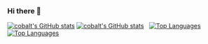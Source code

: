 ### Hi there 👋

<!--
**kannbo/kannbo** is a ✨ _special_ ✨ repository because its `README.md` (this file) appears on your GitHub profile.

Here are some ideas to get you started:

- 🔭 I’m currently working on ...
- 🌱 I’m currently learning ...
- 👯 I’m looking to collaborate on ...
- 🤔 I’m looking for help with ...
- 💬 Ask me about ...
- 📫 How to reach me: ...
- 😄 Pronouns: ...
- ⚡ Fun fact: ...
-->
[![cobalt's GitHub stats](https://github-readme-stats-2uu2fbd8s-redguy12.vercel.app/api?username=kannbo&hide=prs&show=prs_merged,reviews,discussions_started,discussions_answered,prs_merged_percentage&show_icons=true&theme=dark)](./contributions.md#gh-dark-mode-only) [![cobalt's GitHub stats](https://github-readme-stats-2uu2fbd8s-redguy12.vercel.app/api?username=kannbo&hide=prs&show=prs_merged,reviews,discussions_started,discussions_answered,prs_merged_percentage&show_icons=true&theme=default)](./contributions.md#gh-light-mode-only) &nbsp; [![Top Languages](https://github-readme-stats-2uu2fbd8s-redguy12.vercel.app/api/top-langs/?username=kannbo&layout=compact&theme=dark)](https://github.com/kannbo?tab=repositories#gh-dark-mode-only) [![Top Languages](https://github-readme-stats-2uu2fbd8s-redguy12.vercel.app/api/top-langs/?username=kannbo&layout=compact&theme=default)](https://github.com/RedGuy12?tab=repositories#gh-light-mode-only)
